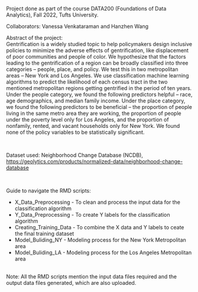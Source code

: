 Project done as part of the course DATA200 (Foundations of Data Analytics), Fall 2022, Tufts University.

Collaborators: Vanessa Venkataraman and Hanzhen Wang

Abstract of the project:
<br>
Gentrification is a widely studied topic to help policymakers design inclusive policies to minimize the adverse effects of gentrification, like displacement of poor communities and people of color. We hypothesize that the factors leading to the gentrification of a region can be broadly classified into three categories – people, place, and policy. We test this in two metropolitan areas – New York and Los Angeles. We use classification machine learning algorithms to predict the likelihood of each census tract in the two mentioned metropolitan regions getting gentrified in the period of ten years. Under the people category, we found the following predictors helpful – race, age demographics, and median family income. Under the place category, we found the following predictors to be beneficial – the proportion of people living in the same metro area they are working, the proportion of people under the poverty level only for Los Angeles, and the proportion of nonfamily, rented, and vacant households only for New York. We found none of the policy variables to be statistically significant.

<br>

Dataset used: Neighborhood Change Database (NCDB), https://geolytics.com/products/normalized-data/neighborhood-change-database

<br>

Guide to navigate the RMD scripts:

* X_Data_Preprocessing - To clean and process the input data for the classification algorithm
* Y_Data_Preprocessing - To create Y labels for the classification algorithm
* Creating_Training_Data - To combine the X data and Y labels to ceate the final training dataset
* Model_Buliding_NY - Modeling process for the New York Metropolitan area
* Model_Buliding_LA - Modeling process for the Los Angeles Metropolitan area
<br>
Note: All the RMD scripts mention the input data files required and the output data files generated, which are also uploaded.
